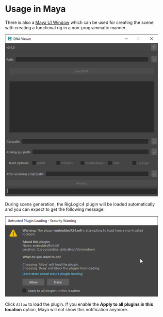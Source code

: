 # Usage in Maya 
There is also a [Maya UI Window](https://github.com/EpicGames/MetaHuman-DNA-Calibration/tree/main/examples/dna_viewer_run_in_maya.py) which can be used for creating the scene with
creating a functional rig in a non-programmatic manner.

![image](img/ui.png)

During scene generation, the RigLogic4 plugin will be loaded automatically and you can expect to get the following message:

![image](img/maya_warn.png)

Click `Allow` to load the plugin. If you enable the  **Apply to all plugins in this location** option,
Maya will not show this notification anymore.